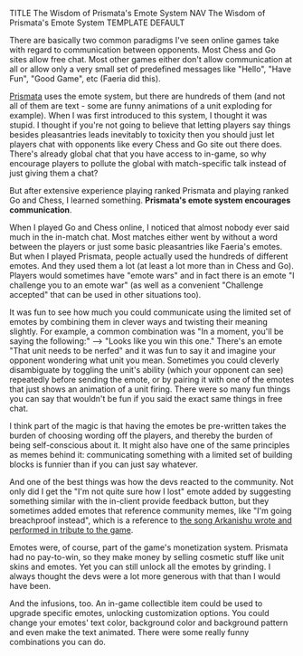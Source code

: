 TITLE The Wisdom of Prismata's Emote System
NAV The Wisdom of Prismata's Emote System
TEMPLATE DEFAULT

There are basically two common paradigms I've seen online games take with regard to communication between opponents. Most Chess and Go sites allow free chat. Most other games either don't allow communication at all or allow only a very small set of predefined messages like "Hello", "Have Fun", "Good Game", etc (Faeria did this).

[Prismata](/reviews/prismata) uses the emote system, but there are hundreds of them (and not all of them are text - some are funny animations of a unit exploding for example). When I was first introduced to this system, I thought it was stupid. I thought if you're not going to believe that letting players say things besides pleasantries leads inevitably to toxicity then you should just let players chat with opponents like every Chess and Go site out there does. There's already global chat that you have access to in-game, so why encourage players to pollute the global with match-specific talk instead of just giving them a chat?

But after extensive experience playing ranked Prismata and playing ranked Go and Chess, I learned something. **Prismata's emote system encourages communication**.

When I played Go and Chess online, I noticed that almost nobody ever said much in the in-match chat. Most matches either went by without a word between the players or just some basic pleasantries like Faeria's emotes. But when I played Prismata, people actually used the hundreds of different emotes. And they used them a lot (at least a lot more than in Chess and Go). Players would sometimes have "emote wars" and in fact there is an emote "I challenge you to an emote war" (as well as a convenient "Challenge accepted" that can be used in other situations too).

It was fun to see how much you could communicate using the limited set of emotes by combining them in clever ways and twisting their meaning slightly. For example, a common combination was "In a moment, you'll be saying the following:" --&gt; "Looks like you win this one." There's an emote "That unit needs to be nerfed" and it was fun to say it and imagine your opponent wondering what unit you mean. Sometimes you could cleverly disambiguate by toggling the unit's ability (which your opponent can see) repeatedly before sending the emote, or by pairing it with one of the emotes that just shows an animation of a unit firing. There were so many fun things you can say that wouldn't be fun if you said the exact same things in free chat.

I think part of the magic is that having the emotes be pre-written takes the burden of choosing wording off the players, and thereby the burden of being self-conscious about it. It might also have one of the same principles as memes behind it: communicating something with a limited set of building blocks is funnier than if you can just say whatever.

And one of the best things was how the devs reacted to the community. Not only did I get the "I'm not quite sure how I lost" emote added by suggesting something similar with the in-client provide feedback button, but they sometimes added emotes that reference community memes, like "I'm going breachproof instead", which is a reference to [the song Arkanishu wrote and performed in tribute to the game](https://www.reddit.com/r/Prismata/comments/92mwwk/i_made_a_prismata_song_o/).

Emotes were, of course, part of the game's monetization system. Prismata had no pay-to-win, so they make money by selling cosmetic stuff like unit skins and emotes. Yet you can still unlock all the emotes by grinding. I always thought the devs were a lot more generous with that than I would have been.

And the infusions, too. An in-game collectible item could be used to upgrade specific emotes, unlocking customization options. You could change your emotes' text color, background color and background pattern and even make the text animated. There were some really funny combinations you can do.
